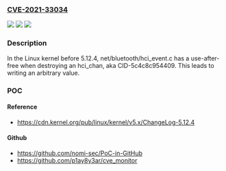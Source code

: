 ### [CVE-2021-33034](https://cve.mitre.org/cgi-bin/cvename.cgi?name=CVE-2021-33034)
![](https://img.shields.io/static/v1?label=Product&message=n%2Fa&color=blue)
![](https://img.shields.io/static/v1?label=Version&message=n%2Fa&color=blue)
![](https://img.shields.io/static/v1?label=Vulnerability&message=n%2Fa&color=brighgreen)

### Description

In the Linux kernel before 5.12.4, net/bluetooth/hci_event.c has a use-after-free when destroying an hci_chan, aka CID-5c4c8c954409. This leads to writing an arbitrary value.

### POC

#### Reference
- https://cdn.kernel.org/pub/linux/kernel/v5.x/ChangeLog-5.12.4

#### Github
- https://github.com/nomi-sec/PoC-in-GitHub
- https://github.com/p1ay8y3ar/cve_monitor

